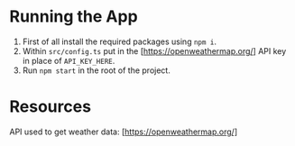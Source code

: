 # Running the App

1. First of all install the required packages using `npm i`.
2. Within `src/config.ts` put in the [https://openweathermap.org/] API key in place of `API_KEY_HERE`.
3. Run `npm start` in the root of the project.

# Resources

API used to get weather data: [https://openweathermap.org/]